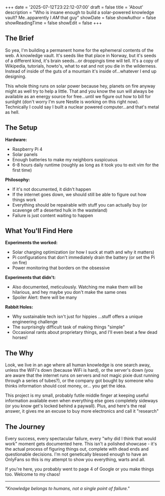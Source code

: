 +++
date = '2025-07-12T23:22:12-07:00'
draft = false
title = 'About'
description = "Who is insane enough to build a solar-powered knowledge vault? Me..apparently I *AM* that guy"
showDate = false
showAuthor = false
showReadingTime = false
showEdit = false
+++

## The Brief

So yea, I'm building a permanent home for the ephemeral contents of the web. A knowledge vault. It's seeds like that place in Norway, but it's seeds of a different kind, it's brain seeds...or droppingis time will tell. It's a copy of Wikipedia, tutorials, howto's, what to eat and not you die in the wilderness. Instead of inside of the guts of a mountain it's inside of...whatever I end up designing.

This whole thing runs on solar power because hey, planets on fire anyway might as well try to help a little. That and you know the sun will always be available as an energy source for free...until we figure out how to bill for sunlight (don't worry I'm sure Nestle is working on this right now). Technically I could say I built a nuclear powered computer...and that's metal as hell.

## The Setup

**Hardware:**
 - Raspberry Pi 4
 - Solar panels
 - Enough batteries to make my neighbors suspicuous
 - 6-8 hours daily runtime (roughly as long as it took you to exit vim for the first time)

**Philosophy:**
 - If it's not documented, it didn't happen
 - If the internet goes down, we should still be able to figure out how things work
 - Everything should be repairable with stuff you can actually buy (or scavenge off a deserted hulk in the wasteland)
 - Failure is just content waiting to happen

## What You'll Find Here

**Experiments the worked:**
 - Solar charging optimization (or how I suck at math and why it matters)
 - Pi configurations that don't immediately drain the battery (or set the Pi on fire)
 - Power monitoring that borders on the obsessive

**Experiments that didn't:**
 - Also documented, meticulously. Watching me make them will be hilarious, and hey maybe you don't make the same ones
 - Spoiler Alert: there will be many

**Rabbit Holes:**
 - Why sustainable tech isn't just for hippies ...stuff offers a unique engineering challenge
 - The surprisingly difficult task of making things "simple"
 - Occasional rants about proprietary things, and I'll even beat a few dead horses!

## The Why

Look, we live in an age where all human knowledge is one search away, unless the WiFi's down (because WiFi is hard), or the server's down (you are aware that the internet runs on servers and not magic pixie dust running through a series of tubes?), or the company got bought by someone who thinks information should cost money, or... you get the idea.

This project is my small, probably futile middle finger at keeping useful information available even when everything else goes completely sideways (or you know get's locked behind a paywall). Plus, and here's the real answer, it gives me an excuse to buy more electronics and call it "research"

## The Journey

Every success, every spectacular failure, every "why did I think that would work" moment gets documented here. This isn't a polished showcase - it's the actual process of figuring things out, complete with dead ends and questionable decisions. I'm not genetically blessed enough to have an OnlyFans so this is my attempt to show you everything, warts and all.

If you're here, you probably went to page 4 of Google or you make things too. Welcome to my chaos!

---

*"Knowledge belongs to humans, not a single point of failure."*
